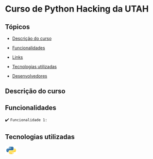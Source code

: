 # Curso de Python Hacking da UTAH

## Tópicos 

- [Descrição do curso](#descrição-do-curso)

- [Funcionalidades](#funcionalidades)

- [Links](#link-para-acesso-ao-curso)

- [Tecnologias utilizadas](#tecnologias-utilizadas)

- [Desenvolvedores](#desenvolvedores)

## Descrição do curso 

## Funcionalidades

:heavy_check_mark: `Funcionalidade 1:`

## Tecnologias utilizadas
<p>
<img align="center" alt="Renato-python" height="30" width="40" src="https://raw.githubusercontent.com/devicons/devicon/master/icons/python/python-original.svg">
</p>